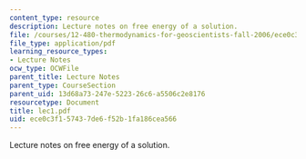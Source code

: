 ```yaml
---
content_type: resource
description: Lecture notes on free energy of a solution.
file: /courses/12-480-thermodynamics-for-geoscientists-fall-2006/ece0c3f157437de6f52b1fa186cea566_lec1.pdf
file_type: application/pdf
learning_resource_types:
- Lecture Notes
ocw_type: OCWFile
parent_title: Lecture Notes
parent_type: CourseSection
parent_uid: 13d68a73-247e-5223-26c6-a5506c2e8176
resourcetype: Document
title: lec1.pdf
uid: ece0c3f1-5743-7de6-f52b-1fa186cea566
---
```

Lecture notes on free energy of a solution.

